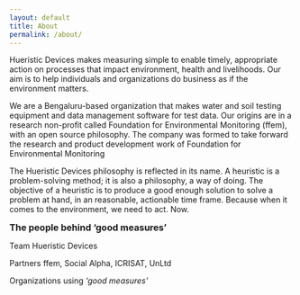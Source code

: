 ```yaml
---
layout: default
title: About
permalink: /about/
---
```




Hueristic Devices makes measuring simple to enable timely, appropriate action on processes that impact environment, health and livelihoods. Our aim is to help individuals and organizations do business as if the environment matters.

 

We are a Bengaluru-based organization that makes water and soil testing equipment and data management software for test data. Our origins are in a research non-profit called Foundation for Environmental Monitoring (ffem), with an open source philosophy. The company was formed to take forward the research and product development work of Foundation for Environmental Monitoring

 

The Hueristic Devices philosophy is reflected in its name. A heuristic is a problem-solving method; it is also a philosophy, a way of doing. The objective of a heuristic is to produce a good enough solution to solve a problem at hand, in an reasonable, actionable time frame. Because when it comes to the environment, we need to act. Now.

 

<p><span style="font-size:16px"><strong>The people behind &lsquo;good measures&rsquo;</strong></span></p>

<p>Team Hueristic Devices</p>

<p>Partners ffem, Social Alpha, ICRISAT, UnLtd</p>

<p>Organizations using&nbsp;<em>&lsquo;good measures&rsquo;</em></p>

